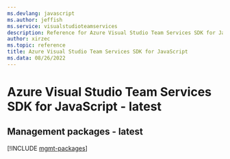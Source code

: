 ```yaml
---
ms.devlang: javascript
ms.author: jeffish
ms.service: visualstudioteamservices
description: Reference for Azure Visual Studio Team Services SDK for JavaScript
author: xirzec
ms.topic: reference
title: Azure Visual Studio Team Services SDK for JavaScript
ms.data: 08/26/2022
---
```

# Azure Visual Studio Team Services SDK for JavaScript - latest

## Management packages - latest
[!INCLUDE [mgmt-packages](visual-studio-team-services-mgmt-index.md)]